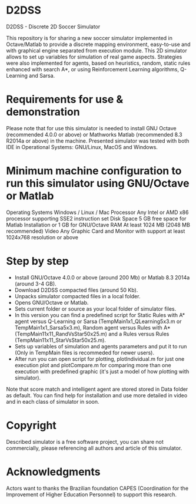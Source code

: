 # D2DSS
D2DSS - Discrete 2D Soccer Simulator

This repository is for sharing a new soccer simulator implemented in Octave/Matlab to provide a discrete mapping environment, easy-to-use and with graphical engine separated from execution module. This 2D simulator allows to set up variables for simulation of real game aspects. Strategies were also implemented for agents, based on heuristics, random, static rules enhanced with search A*, or using Reinforcement Learning algorithms, Q-Learning and Sarsa.

# Requirements for use & demonstration
Please note that for use this simulator is needed to install GNU Octave (recommended 4.0.0 or above) or Mathworks Matlab (recommended 8.3 R2014a or above) in the machine. Presented simulator was tested with both IDE in Operational Systems: GNU/Linux, MacOS and Windows.

# Minimum machine configuration to run this simulator using GNU/Octave or Matlab
Operating Systems     Windows / Linux / Mac
Processor             Any Intel or AMD x86 processor supporting SSE2 instruction set
Disk Space            5 GB free space for Matlab Installation or 1 GB for GNU/Octave
RAM                   At least 1024 MB (2048 MB recommended)
Video                 Any Graphic Card and Monitor with support at least 1024x768 resolution or above

# Step by step
- Install GNU/Octave 4.0.0 or above (around 200 Mb) or Matlab 8.3 2014a (around 3-4 GB).
- Download D2DSS compacted files (around 50 Kb).
- Unpacks simulator compacted files in a local folder.
- Opens GNU/Octave or Matlab.
- Sets current folder or source as your local folder of simulator files.
- In this version you can find a predefined script for Static Rules with A* agent versus Q-Learning or Sarsa (TempMain1x1_QLearning5x3.m or TempMain1x1_Sarsa5x3.m), Random agent versus Rules with A* (TempMain11x11_RandVsStar50x25.m) and a Rules versus Rules (TempMain11x11_StarVsStar50x25.m).
- Sets up variables of simulation and agents parameters and put it to run (Only in TempMain files is recommeded for newer users).
- After run you can open script for plotting, plotIndividual.m for just one execution plot and plotCompare.m for comparing more than one execution with predefined graphic (it's just a model of how plotting with simulator).

Note that score match and intelligent agent are stored stored in Data folder as default.
You can find help for installation and use more detailed in video and in each class of simulator in soon.

# Copyright
Described simulator is a free software project, you can share not commercially, please referencing all authors and article of this simulator.

# Acknowledgments
Actors want to thanks the Brazilian foundation CAPES (Coordination for the Improvement of Higher Education Personnel) to support this research.
